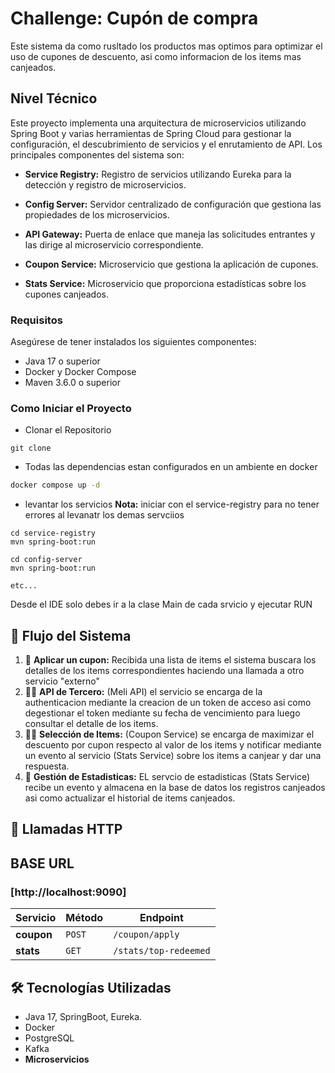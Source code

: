 # Challenge: Cupón de compra

Este sistema da como rusltado los productos mas optimos para optimizar el uso de cupones de descuento, asi como informacion de los items mas canjeados.


## Nivel Técnico
Este proyecto implementa una arquitectura de microservicios utilizando Spring Boot y varias herramientas de Spring Cloud para gestionar la configuración, el descubrimiento de servicios y el enrutamiento de API. Los principales componentes del sistema son:

- **Service Registry:** Registro de servicios utilizando Eureka para la detección y registro de microservicios.​

- **Config Server:** Servidor centralizado de configuración que gestiona las propiedades de los microservicios.​

- **API Gateway:** Puerta de enlace que maneja las solicitudes entrantes y las dirige al microservicio correspondiente.​

- **Coupon Service:** Microservicio que gestiona la aplicación de cupones.​

- **Stats Service:** Microservicio que proporciona estadísticas sobre los cupones canjeados.​

### Requisitos


Asegúrese de tener instalados los siguientes componentes:

- Java 17 o superior​
- Docker y Docker Compose​
- Maven 3.6.0 o superior​


### Como Iniciar el Proyecto

- Clonar el Repositorio

```
git clone
```

- Todas las dependencias estan configurados en un ambiente en docker

``` bash
docker compose up -d
```

- levantar los servicios
**Nota:** iniciar con el service-registry para no tener errores al levanatr los demas servciios

```
cd service-registry
mvn spring-boot:run

cd config-server
mvn spring-boot:run

etc...
```

Desde el IDE solo debes ir a la clase Main de cada srvicio y ejecutar RUN

## 🚀 Flujo del Sistema

1. 🛒 **Aplicar un cupon:** Recibida una lista de items el sistema buscara los detalles de los items correspondientes haciendo una llamada a otro servicio "externo"
2. 👨‍🍳 **API de Tercero:** (Meli API) el servicio se encarga de la authenticacion mediante la creacion de un token de acceso asi como degestionar el token mediante su fecha de vencimiento para luego consultar el detalle de los items.
2. 👨‍🍳 **Selección de Items:** (Coupon Service) se encarga de maximizar el descuento por cupon respecto al valor de los items y notificar mediante un evento al servicio (Stats Service) sobre los items a canjear y dar una respuesta.
3. 🏬 **Gestión de Estadisticas:** EL servcio de estadisticas (Stats Service)  recibe un evento y almacena en la base de datos los registros canjeados asi como actualizar el historial de items canjeados.


## 🔗 Llamadas HTTP  

## BASE URL
### [http://localhost:9090]

| Servicio          | Método | Endpoint |
|------------------|--------|------------------------------------------------|
| **coupon**       | `POST`  | `/coupon/apply` |
| **stats**        | `GET`  | `/stats/top-redeemed` |


## 🛠️ Tecnologías Utilizadas

- Java 17, SpringBoot, Eureka.
- Docker
- PostgreSQL
- Kafka
- **Microservicios**